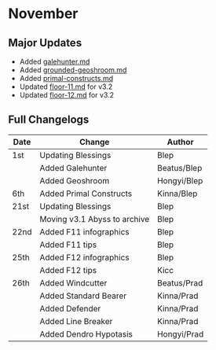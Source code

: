 # November

## Major Updates

* Added [galehunter.md](../../monsters/eremites/galehunter.md "mention")
* Added [grounded-geoshroom.md](../../monsters/mushrooms/grounded-geoshroom.md "mention")
* Added [primal-constructs.md](../../monsters/ruin-constructs/primal-constructs.md "mention")
* Updated [floor-11.md](../../floors/spire/floor-11.md "mention") for v3.2
* Updated [floor-12.md](../../floors/spire/floor-12.md "mention") for v3.2

## Full Changelogs

| Date | Change                       | Author      |
| ---- | ---------------------------- | ----------- |
| 1st  | Updating Blessings           | Blep        |
|      | Added Galehunter             | Beatus/Blep |
|      | Added Geoshroom              | Hongyi/Blep |
| 6th  | Added Primal Constructs      | Kinna/Blep  |
| 21st | Updating Blessings           | Blep        |
|      | Moving v3.1 Abyss to archive | Blep        |
| 22nd | Added F11 infographics       | Blep        |
|      | Added F11 tips               | Blep        |
| 25th | Added F12 infographics       | Blep        |
|      | Added F12 tips               | Kicc        |
| 26th | Added Windcutter             | Beatus/Prad |
|      | Added Standard Bearer        | Kinna/Prad  |
|      | Added Defender               | Kinna/Prad  |
|      | Added Line Breaker           | Kinna/Prad  |
|      | Added Dendro Hypotasis       | Hongyi/Prad |

